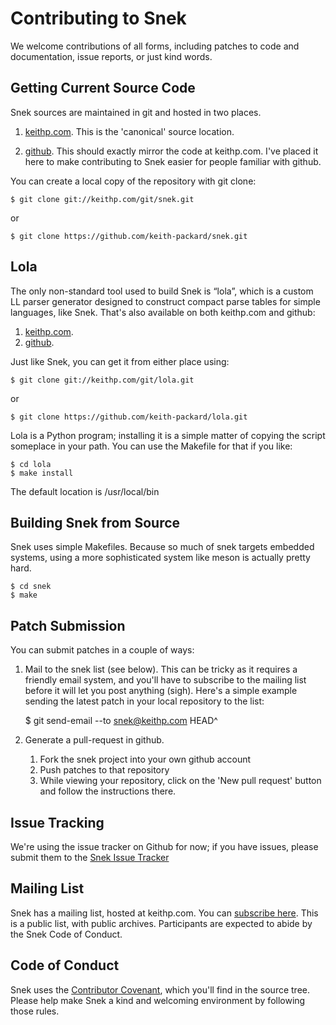 # Contributing to Snek

We welcome contributions of all forms, including patches to code and
documentation, issue reports, or just kind words.

## Getting Current Source Code

Snek sources are maintained in git and hosted in two places.

 1. [keithp.com](https://keithp.com/cgit/snek.git/). This is the
    'canonical' source location.

 2. [github](https://github.com/keith-packard/snek). This should
    exactly mirror the code at keithp.com. I've placed it here to
    make contributing to Snek easier for people familiar with github.

You can create a local copy of the repository with git clone:

	$ git clone git://keithp.com/git/snek.git

or

	$ git clone https://github.com/keith-packard/snek.git

## Lola

The only non-standard tool used to build Snek is “lola”, which is a
custom LL parser generator designed to construct compact parse tables
for simple languages, like Snek. That's also available on both
keithp.com and github:

 1. [keithp.com](https://keithp.com/git/lola.git/).
 2. [github](https://github.com/keith-packard/lola).

Just like Snek, you can get it from either place using:

	$ git clone git://keithp.com/git/lola.git

or

	$ git clone https://github.com/keith-packard/lola.git

Lola is a Python program; installing it is a simple matter of copying
the script someplace in your path. You can use the Makefile for that
if you like:

	$ cd lola
	$ make install

The default location is /usr/local/bin

## Building Snek from Source

Snek uses simple Makefiles. Because so much of snek targets embedded
systems, using a more sophisticated system like meson is actually
pretty hard.

	$ cd snek
	$ make

## Patch Submission

You can submit patches in a couple of ways:

 1. Mail to the snek list (see below). This can be tricky as it
    requires a friendly email system, and you'll have to subscribe to
    the mailing list before it will let you post anything
    (sigh). Here's a simple example sending the latest patch in your
    local repository to the list:

	$ git send-email --to snek@keithp.com HEAD^

 2. Generate a pull-request in github.

    1. Fork the snek project into your own github account
    2. Push patches to that repository
    3. While viewing your repository, click on the 'New pull request'
       button and follow the instructions there.

## Issue Tracking

We're using the issue tracker on Github for now; if you have issues,
please submit them to the
[Snek Issue Tracker](https://github.com/keith-packard/snek/issues)

## Mailing List

Snek has a mailing list, hosted at keithp.com. You can
[subscribe here](https://keithp.com/mailman/listinfo/snek).
This is a public list, with public archives. Participants are expected
to abide by the Snek Code of Conduct.

## Code of Conduct

Snek uses the
[Contributor Covenant](https://www.contributor-covenant.org/), which
you'll find in the source tree. Please help make Snek a kind and
welcoming environment by following those rules.
